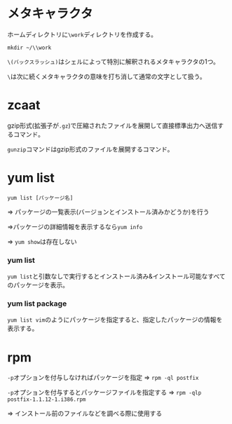 # メタキャラクタ

ホームディレクトリに`\work`ディレクトリを作成する。

```
mkdir ~/\\work
```

`\(バックスラッシュ)`はシェルによって特別に解釈されるメタキャラクタの1つ。

`\`は次に続くメタキャラクタの意味を打ち消して通常の文字として扱う。

# zcaat

gzip形式(拡張子が`.gz`)で圧縮されたファイルを展開して直接標準出力へ送信するコマンド。

`gunzip`コマンドはgzip形式のファイルを展開するコマンド。

# yum list

```
yum list [パッケージ名]
```

=> パッケージの一覧表示(バージョンとインストール済みかどうか)を行う

=>パッケージの詳細情報を表示するなら`yum info`

=> `yum show`は存在しない

### yum list


`yum list`と引数なしで実行するとインストール済み&インストール可能なすべてのパッケージを表示。

### yum list package

`yum list vim`のようにパッケージを指定すると、指定したパッケージの情報を表示する。

# rpm

`-p`オプションを付与しなければパッケージを指定 => `rpm -ql postfix`

`-p`オプションを付与するとパッケージファイルを指定する => `rpm -qlp postfix-1.1.12-1.i386.rpm`

=> インストール前のファイルなどを調べる際に使用する

